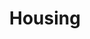 ---
layout: post
title: Housing
category: grad_link
link: https://www.facebook.com/pages/MSA-17-Emerging-Scholar-Housing-Initiative/662406893886041
---